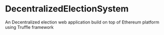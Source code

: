 # DecentralizedElectionSystem
An Decentralized election web application build on top of Ethereum platform using Truffle framework
